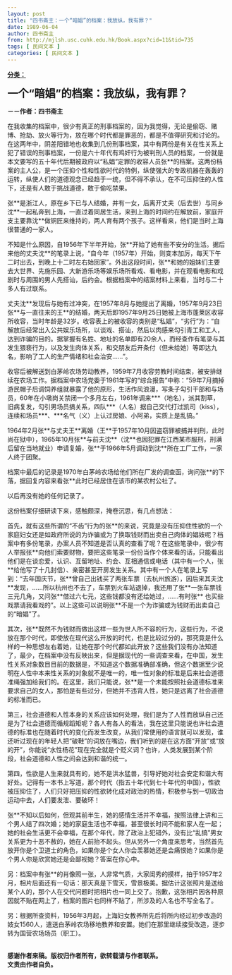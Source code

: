 ```yaml
---
layout: post
title: "四书斋主：一个“暗娼”的档案：我放纵，我有罪？"
date: 1989-06-04
author: 四书斋主
from: http://mjlsh.usc.cuhk.edu.hk/Book.aspx?cid=11&tid=735
tags: [ 民间文本 ]
categories: [ 民间文本 ]
---
```


<div style="margin: 15px 10px 10px 0px;">
 <div>
  <span id="ctl00_ContentPlaceHolder1_chapter1_SubjectLabel" style="font-weight:bold;text-decoration:underline;">
   分类：
  </span>
 </div>
 <p>
  <strong>
   <font size="5">
    一个“暗娼”的档案：我放纵，我有罪？
   </font>
  </strong>
 </p>
 <p>
  <strong>
   －－作者：四书斋主
  </strong>
 </p>
 <p>
  在我收集的档案中，很少有真正的刑事档案的，因为我觉得，无论是偷窃、赌博、抢劫、放火等行为，放在哪个时代都是罪恶的，都是不值得研究和讨论的。在这两年中，阴差阳错地也收集到几份刑事档案，其中有两份是有关在性关系上犯了错误的刑事档案，一份是六十年代有鸡奸行为被判刑人员的档案，一份就是本文要写的五十年代后期被政府以“私娼”定罪的收容人员张**的档案。这两份档案的主人公，是一个压抑个性和性欲时代的特例，纵使强大的专政机器在轰轰的运转，纵使人们的道德观念已经趋于一统，但不得不承认，在不可压抑住的人性下，还是有人敢于挑战道德，敢于偷吃禁果。
 </p>
 <p>
  张**是浙江人，原在乡下已与人结婚，并有一女，后离开丈夫（后去世）与同乡沈**一起私奔到上海，一直过着同居生活，来到上海的时间约在解放前，家庭开支主要靠沈**做铜匠来维持的，两人育有两个孩子。这样看来，他们是当时上海很普通的一家人。
 </p>
 <p>
  不知是什么原因，自1956年下半年开始，张**开始了她有些不安分的生活。据后来他的丈夫沈**的笔录上说，“自今年（1957年）开始，则变本加厉，每天下午二时出去，到晚上十二时左右始回家”。外出这段时间，张**和她的姐妹们主要去大世界、先施乐园、大新游乐场等娱乐场所看戏、看电影，并在观看电影和戏剧时与周围的男人先搭讪，后约会。根据档案中的结案材料上来看，当时与二十多人有过联系。
 </p>
 <p>
  丈夫沈**发现后与她有过冲突，在1957年8月与她提出了离婚，1957年9月23日张**与一直往来的王**的结婚，两天后即1957年9月25日她被上海市蓬莱区收容所收容，当时年龄是32岁。收容表上的被收容的类别是“私娼”，“劣行”为：“自解放后经常出入公共娱乐场所，以谈戏、搭讪，然后以肉感来勾引青工和工人，达到诈骗的目的。据掌握有名姓、地址的名单即有20余人，而经查作有笔录与其发生猥亵行为，以及发生肉体关系，和交朋友后开条付（但未给她）等即达九名，影响了工人的生产情绪和社会治安……”。
 </p>
 <p>
  收容后被解送到白茅岭农场劳动教养，1959年7月收容劳教时间结束，被安排继续在农场工作。据档案中农场党委于1961年写的“综合报告”中称：“59年7月摘掉游民帽子后调饲养组就暴露了他的原形，生活作风浪漫，写条子勾引干部和与场员，60年在小墩岗关禁闭一个多月左右，1961年调来***（地名），派其割草，旧病复发，勾引男场员搞关系，四队***（人名）据自己交代打过凯司（kiss），连续和场员***、***名气（义）上认过房娘、小阿弟，实质上是乱搞。”
 </p>
 <p>
  1964年2月张**与丈夫王**离婚（王**于1957年10月因盗窃罪被捕并判刑，此时尚在狱中），1965年10月张**与前夫沈**（沈**也因犯罪在江西某市服刑，刑满后留在当地就业）申请复婚，张**于1966年5月调动到沈**所在工厂工作，一家人终于团聚。
 </p>
 <p>
  档案中最后的记录是1970年白茅岭农场给他们所在厂发的调查函，询问张**的下落，据回复内容来看张**此时已经居住在该市的某农村公社了。
 </p>
 <p>
  以后再没有她的任何记录了。
 </p>
 <p>
  这份档案仔细研读下来，感触颇深，掩卷沉思，有几点想法：
 </p>
 <p>
  首先，就有这些所谓的“不齿”行为的张**的来说，究竟是没有压抑住性欲的一个家庭妇女还是如政府所说的为诈骗或为了换取钱财而出卖自己肉体的娼妓呢？档案中有多份笔录，办案人员不知道是否认真的查看了呢？在这些笔录中，很少有人举报张**向他们索要财物，要把这些笔录一份份当作个体来看的话，只能看出他们是在谈恋爱，认识、互留地址、约会、互相通信或电话（其中有一个人，张**给他写了十几封信）、亲密甚至开房发生关系。其中有一个人在笔录上写到：“去年国庆节，张**曾自己出钱买了两张车票（去杭州旅游），因后来其夫沈**发现，……所以杭州也不去了，车票到火车站退掉，我还用了张**一张车票钱三元几角，又问张**借过六七元，这些钱都没有还给她过，……有时张** 也买些戏票请我看戏的”。以上这些可以说明张**不是一个为诈骗或为钱财而出卖自己的“暗娼”了。
 </p>
 <p>
  其次，张**既然不为钱财而做出这样一些为世人所不容的行为，这些行为，不说放在那个时代，即使放在现代这么开放的时代，也是比较过分的，那究竟是什么样的一种思想左右着她，让她在那个时代都如此开放？这些我们没有办法知道了，最少，在档案中没有反映出来，但是据现代的一些调查来看，在中国，发生性关系对象数目目前的数据是，不知道这个数据准确部准确，但这个数据至少说明在人性中本来性关系的对象就不是唯一的，唯一性对象的标准是后来社会道德准绳强加给我们的。在这里，我们只能说，张**是一个未能按照社会道德标准来要求自己的女人，那怕是有些过分，但她并不违背人性，她只是远离了社会道德的标准而已。
 </p>
 <p>
  第三，社会道德和人性本身的关系应该如何处理，我们是为了人性而放纵自己还是为了社会道德而循规蹈矩呢？各人有各人的看法，我在这里只能说也许社会道德的标准也在随着时代的变化而发生改变，从我们常使用的语言就可以发现，谁还听过现在的年轻人把“破鞋”的词放在嘴边，我们听到的是在这方面“开放”或“放的开”，你能说“水性杨花”现在完全就是个贬义词？也许，人类发展到某个阶段，社会道德和人性之间会达到和谐的统一。
 </p>
 <p>
  第四，性欲是人生来就具有的，她不是洪水猛兽，引导好她对社会安定和谐大有好处。记得有一本书上写道，那个时代（指五十年代到七十年代的中国），性欲被压抑住了，人们只好把压抑的性欲转化成对政治的热情，积极参与到一切政治运动中去，人们要发泄、要破环！
 </p>
 <p>
  张**不知以后如何，但观其前半生，她的感情生活并不幸福，按照法律上讲和三个男人结了四次婚；她的家庭生活也不幸福，甚至很长时间不能和家人在一起；她的社会生活更不会幸福，在那个年代，除了政治上犯错外，没有比“乱搞”男女关系更为十恶不赦的，她在人前抬不起头。但从另外一个角度来思考，当然首先放开你是个卫道士的角色，如果你是个女人你会羡慕她还是会痛恨她？如果你是个男人你是欣赏她还是会鄙视她？答案在你心中。
 </p>
 <p>
  另：档案中有张**的肖像照一张，人非常气质，大家闺秀的摸样，拍于1957年2月，相片后面还有一句话：那天真是下雪天，雪景极美。据估计这张照片是送给某个人的，那个人在交代问题时把相片也一同上交了。抱歉，这张相片因各种原因就不贴在网上了，档案的图片也同样不贴了，所涉及的人名也不写全名了。
 </p>
 <p>
  另：根据所查资料，1956年3月起，上海妇女教养所先后将所内经过初步改造的妓女1560人，遣送白茅岭农场移地教养和安置。她们在那里继续接受改造，逐步转为国营农场场员（职工）。
 </p>
 <p>
  <br/>
  <strong>
   感谢作者来稿。版权归作者所有，欲转载请与作者联系。
   <br/>
   文责由作者自负。
  </strong>
 </p>
</div>

